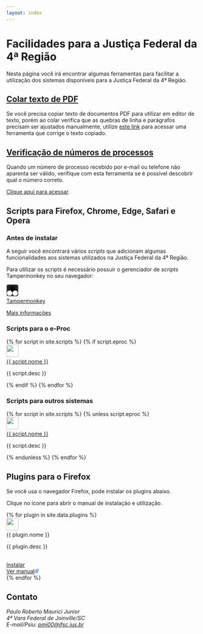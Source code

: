 ```yaml
---
layout: index
---
```


# Facilidades para a Justiça Federal da 4ª Região

Nesta página você irá encontrar algumas ferramentas para facilitar a utilização
dos sistemas disponíveis para a Justiça Federal da 4ª Região.

## [Colar texto de PDF](/colar-texto-pdf)

Se você precisa copiar texto de documentos PDF para utilizar em editor de texto,
porém ao colar verifica que as quebras de linha e parágrafos precisam ser ajustados manualmente,
utilize [este link](/colar-texto-pdf) para acessar uma ferramenta que corrige o texto copiado.

## [Verificação de números de processos](/numproc)

Quando um número de processo recebido por e-mail ou telefone não aparenta ser válido, verifique
com esta ferramenta se é possível descobrir qual o número correto.

[Clique aqui para acessar](/numproc).

## Scripts para Firefox, Chrome, Edge, Safari e Opera

### Antes de instalar

A seguir você encontrará vários _scripts_ que adicionam algumas funcionalidades
aos sistemas utilizados na Justiça Federal da 4ª Região.

Para utilizar os scripts é necessário possuir o gerenciador de _scripts_ Tampermonkey no seu navegador:

<div class="desktop">

<div class="icon">
<a href="/gerenciadores.html">
<img src="images/tampermonkey.svg" alt="" width="32" height="32"/>
<br>
Tampermonkey
</a>
</div>

</div>

[Mais informações](/gerenciadores.html)

<h3 id="scripts">Scripts para o e-Proc</h3>

<div class="desktop">
{% for script in site.scripts %}
	{% if script.eproc %}
	<div class="icon">
		<a href="{{ script.url }}">
		<img src="images/{{ script.icone }}" alt="" width="32" height="32"/>
		<br>
		{{ script.nome }}
		</a>
		<p>{{ script.desc }}</p>
	</div>
	{% endif %}
{% endfor %}
</div>

### Scripts para outros sistemas

<div class="desktop">
{% for script in site.scripts %}
	{% unless script.eproc %}
	<div class="icon">
		<a href="{{ script.url }}">
		<img src="images/{{ script.icone }}" alt="" width="32" height="32"/>
		<br>
		{{ script.nome }}
		</a>
		<p>{{ script.desc }}</p>
	</div>
	{% endunless %}
{% endfor %}
</div>

## Plugins para o Firefox

Se você usa o navegador Firefox, pode instalar os plugins abaixo.

Clique no ícone para abrir o manual de instalação e utilização.

<div class="desktop">
{% for plugin in site.data.plugins %}
<div class="icon">
	<img src="images/{{ plugin.icone }}" alt="" width="32" height="32"/><br>
	<span>{{ plugin.nome }}</span>
	<p>{{ plugin.desc }}</p>
	<br><a href="{{ plugin.urldownload }}">Instalar</a>
	<br><a href="{{ plugin.url }}" target="_blank" rel="noopener">
		Ver manual<img src="images/newwindow.svg" alt="" width="12" height="12"/>
	</a>
</div>
{% endfor %}
</div>

## Contato

<address>Paulo Roberto Maurici Junior<br>
4ª Vara Federal de Joinville/SC<br>
E-mail/Psiu: <a href="mailto:&#112;&#109;&#106;&#48;&#48;&#064;&#106;&#102;&#115;&#099;&#046;&#106;&#117;&#115;&#046;&#098;&#114;">&#112;&#109;&#106;&#48;&#48;&#064;&#106;&#102;&#115;&#099;&#046;&#106;&#117;&#115;&#046;&#098;&#114;</a>
</address>
